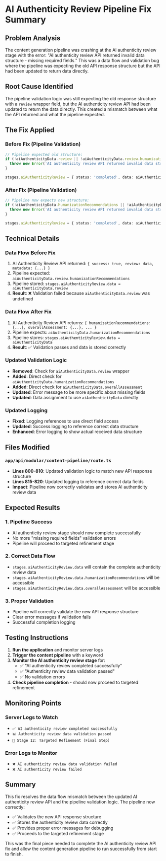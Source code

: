 # AI Authenticity Review Pipeline Fix Summary

## Problem Analysis
The content generation pipeline was crashing at the AI authenticity review stage with the error: "AI authenticity review API returned invalid data structure - missing required fields." This was a data flow and validation bug where the pipeline was expecting the old API response structure but the API had been updated to return data directly.

## Root Cause Identified
The pipeline validation logic was still expecting the old response structure with a `review` wrapper field, but the AI authenticity review API had been updated to return the data directly. This created a mismatch between what the API returned and what the pipeline expected.

## The Fix Applied

### Before Fix (Pipeline Validation)
```typescript
// Pipeline expected old structure:
if (!aiAuthenticityData.review || !aiAuthenticityData.review.humanizationRecommendations || !aiAuthenticityData.review.overallAssessment) {
  throw new Error('AI authenticity review API returned invalid data structure - missing required fields');
}

stages.aiAuthenticityReview = { status: 'completed', data: aiAuthenticityData.review };
```

### After Fix (Pipeline Validation)
```typescript
// Pipeline now expects new structure:
if (!aiAuthenticityData.humanizationRecommendations || !aiAuthenticityData.overallAssessment) {
  throw new Error('AI authenticity review API returned invalid data structure - missing required fields (humanizationRecommendations, overallAssessment)');
}

stages.aiAuthenticityReview = { status: 'completed', data: aiAuthenticityData };
```

## Technical Details

### Data Flow Before Fix
1. AI Authenticity Review API returned: `{ success: true, review: data, metadata: {...} }`
2. Pipeline expected: `aiAuthenticityData.review.humanizationRecommendations`
3. Pipeline stored: `stages.aiAuthenticityReview.data = aiAuthenticityData.review`
4. **Result**: ❌ Validation failed because `aiAuthenticityData.review` was undefined

### Data Flow After Fix
1. AI Authenticity Review API returns: `{ humanizationRecommendations: {...}, overallAssessment: {...}, ... }`
2. Pipeline expects: `aiAuthenticityData.humanizationRecommendations`
3. Pipeline stores: `stages.aiAuthenticityReview.data = aiAuthenticityData`
4. **Result**: ✅ Validation passes and data is stored correctly

### Updated Validation Logic
- **Removed**: Check for `aiAuthenticityData.review` wrapper
- **Added**: Direct check for `aiAuthenticityData.humanizationRecommendations`
- **Added**: Direct check for `aiAuthenticityData.overallAssessment`
- **Updated**: Error message to be more specific about missing fields
- **Updated**: Data assignment to use `aiAuthenticityData` directly

### Updated Logging
- **Fixed**: Logging references to use direct field access
- **Updated**: Success logging to reference correct data structure
- **Enhanced**: Error logging to show actual received data structure

## Files Modified

### `app/api/modular/content-pipeline/route.ts`
- **Lines 800-810**: Updated validation logic to match new API response structure
- **Lines 815-820**: Updated logging to reference correct data fields
- **Impact**: Pipeline now correctly validates and stores AI authenticity review data

## Expected Results

### 1. Pipeline Success
- AI authenticity review stage should now complete successfully
- No more "missing required fields" validation errors
- Pipeline will proceed to targeted refinement stage

### 2. Correct Data Flow
- `stages.aiAuthenticityReview.data` will contain the complete authenticity review data
- `stages.aiAuthenticityReview.data.humanizationRecommendations` will be accessible
- `stages.aiAuthenticityReview.data.overallAssessment` will be accessible

### 3. Proper Validation
- Pipeline will correctly validate the new API response structure
- Clear error messages if validation fails
- Successful completion logging

## Testing Instructions

1. **Run the application** and monitor server logs
2. **Trigger the content pipeline** with a keyword
3. **Monitor the AI authenticity review stage** for:
   - ✅ "AI authenticity review completed successfully"
   - ✅ "Authenticity review data validation passed"
   - ✅ No validation errors
4. **Check pipeline completion** - should now proceed to targeted refinement

## Monitoring Points

### Server Logs to Watch
- `✅ AI authenticity review completed successfully`
- `📊 Authenticity review data validation passed`
- `🎯 Stage 12: Targeted Refinement (Final Step)`

### Error Logs to Monitor
- `❌ AI authenticity review data validation failed`
- `❌ AI authenticity review failed`

## Summary

This fix resolves the data flow mismatch between the updated AI authenticity review API and the pipeline validation logic. The pipeline now correctly:

- ✅ Validates the new API response structure
- ✅ Stores the authenticity review data correctly
- ✅ Provides proper error messages for debugging
- ✅ Proceeds to the targeted refinement stage

This was the final piece needed to complete the AI authenticity review API fix and allow the content generation pipeline to run successfully from start to finish.
